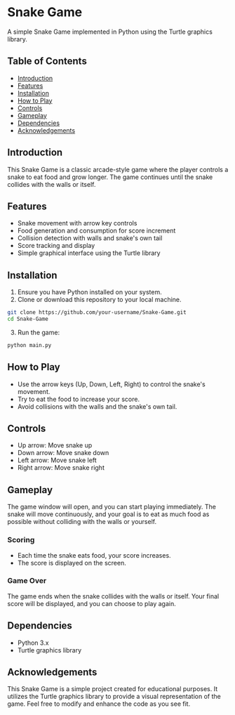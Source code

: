 # Snake Game

A simple Snake Game implemented in Python using the Turtle graphics library.

## Table of Contents

- [Introduction](#introduction)
- [Features](#features)
- [Installation](#installation)
- [How to Play](#how-to-play)
- [Controls](#controls)
- [Gameplay](#gameplay)
- [Dependencies](#dependencies)
- [Acknowledgements](#acknowledgements)

## Introduction

This Snake Game is a classic arcade-style game where the player controls a snake to eat food and grow longer. The game continues until the snake collides with the walls or itself.

## Features

- Snake movement with arrow key controls
- Food generation and consumption for score increment
- Collision detection with walls and snake's own tail
- Score tracking and display
- Simple graphical interface using the Turtle library

## Installation

1. Ensure you have Python installed on your system.
2. Clone or download this repository to your local machine.

```bash
git clone https://github.com/your-username/Snake-Game.git
cd Snake-Game
```

3. Run the game:

```bash
python main.py
```

## How to Play

- Use the arrow keys (Up, Down, Left, Right) to control the snake's movement.
- Try to eat the food to increase your score.
- Avoid collisions with the walls and the snake's own tail.

## Controls

- Up arrow: Move snake up
- Down arrow: Move snake down
- Left arrow: Move snake left
- Right arrow: Move snake right

## Gameplay

The game window will open, and you can start playing immediately. The snake will move continuously, and your goal is to eat as much food as possible without colliding with the walls or yourself.

### Scoring

- Each time the snake eats food, your score increases.
- The score is displayed on the screen.

### Game Over

The game ends when the snake collides with the walls or itself. Your final score will be displayed, and you can choose to play again.

## Dependencies

- Python 3.x
- Turtle graphics library

## Acknowledgements

This Snake Game is a simple project created for educational purposes. It utilizes the Turtle graphics library to provide a visual representation of the game. Feel free to modify and enhance the code as you see fit.
